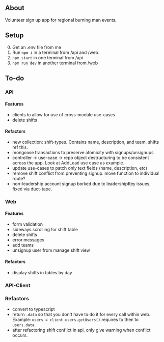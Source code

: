 ## About
Volunteer sign up app for regional burning man events.

## Setup
0. Get an .env file from me
1. Run `npm i` in a terminal from /api and /web.
2. `npm start` in one terminal from /api
3. `npm run dev` in another terminal from /web

## To-do

### API

#### Features 
* clients to allow for use of cross-module use-cases
* delete shifts

#### Refactors
* new collection: shift-types. Contains name, description, and team. shifts ref this. 
* mongoose transactions to preserve atomicity with signups/unsignups
* controller -> use-case -> repo object destructuring to be consistent across the app. Look at AddLead use case as example.
* update use-cases to patch only text fields (name, description, etc)
* remove shift conflict from preventing signup. move function to individual route?
* non-leadership account signup borked due to leadershipKey issues, fixed via duct-tape. 

### Web

#### Features
* form validation
* sideways scrolling for shift table
* delete shifts
* error messages
* add teams
* unsignup user from manage shift view

#### Refactors
* display shifts in tables by day

### API-Client

### Refactors
* convert to typescript
* return `.data` so that you don't have to do it for every call within web. Example: `users = client.users.getUsers()` requires to then to `users.data`. 
* after refactoring shift conflict in api, only give warning when conflict occurs.
